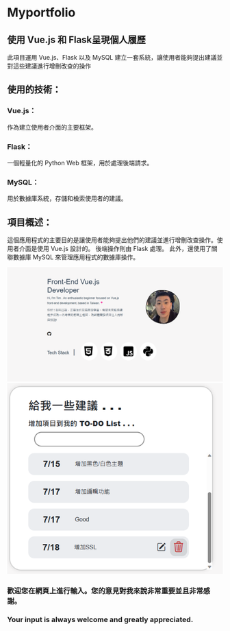 # Myportfolio
## 使用 Vue.js 和 Flask呈現個人履歷
此項目運用 Vue.js、Flask 以及 MySQL 建立一套系統，讓使用者能夠提出建議並對這些建議進行增刪改查的操作
## 使用的技術：
### Vue.js：
作為建立使用者介面的主要框架。
### Flask：
一個輕量化的 Python Web 框架，用於處理後端請求。
### MySQL：
用於數據庫系統，存儲和檢索使用者的建議。
## 項目概述：
這個應用程式的主要目的是讓使用者能夠提出他們的建議並進行增刪改查操作。使用者介面是使用 Vue.js 設計的。
後端操作則由 Flask 處理。
此外，還使用了關聯數據庫 MySQL 來管理應用程式的數據庫操作。


![Alt text](/resume.png)
![Alt text](/todo.png)
### 歡迎您在網頁上進行輸入。您的意見對我來說非常重要並且非常感謝。
### Your input is always welcome and greatly appreciated.
